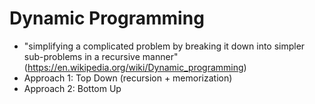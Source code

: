 # Dynamic Programming
- "simplifying a complicated problem by breaking it down into simpler sub-problems in a recursive manner" (https://en.wikipedia.org/wiki/Dynamic_programming)
- Approach 1: Top Down (recursion + memorization)
- Approach 2: Bottom Up